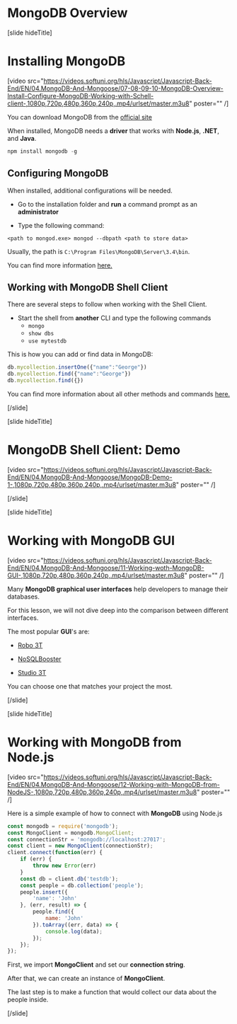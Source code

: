 # MongoDB Overview

[slide hideTitle]
# Installing MongoDB

[video src="https://videos.softuni.org/hls/Javascript/Javascript-Back-End/EN/04.MongoDB-And-Mongoose/07-08-09-10-MongoDB-Overview-Install-Configure-MongoDB-Working-with-Schell-client-,1080p,720p,480p,360p,240p,.mp4/urlset/master.m3u8" poster="" /]

You can download MongoDB from the [official site](https://www.mongodb.com/download-center)

When installed, MongoDB needs a **driver** that works with **Node.js**, **.NET**, and **Java**.

```js
npm install mongodb -g
```

## Configuring MongoDB

When installed, additional configurations will be needed.

- Go to the installation folder and **run** a command prompt as an **administrator**

- Type the following command:

`<path to mongod.exe> mongod --dbpath <path to store data>`

Usually, the path is `C:\Program Files\MongoDB\Server\3.4\bin`.

You can find more information [here.](https://docs.mongodb.com/manual/tutorial/)

## Working with MongoDB Shell Client

There are several steps to follow when working with the Shell Client.

- Start the shell from **another** CLI and type the following commands
  * `mongo`
  * `show dbs`
  * `use mytestdb`

This is how you can add or find data in MongoDB:

```js
db.mycollection.insertOne({"name":"George"})
db.mycollection.find({"name":"George"})
db.mycollection.find({})
```

You can find more information about all other methods and commands [here.](https://docs.mongodb.com/manual/reference/mongo-shell/)

[/slide]


[slide hideTitle]
# MongoDB Shell Client: Demo

[video src="https://videos.softuni.org/hls/Javascript/Javascript-Back-End/EN/04.MongoDB-And-Mongoose/MongoDB-Demo-1-,1080p,720p,480p,360p,240p,.mp4/urlset/master.m3u8" poster="" /]

[/slide]

[slide hideTitle]

# Working with MongoDB GUI

[video src="https://videos.softuni.org/hls/Javascript/Javascript-Back-End/EN/04.MongoDB-And-Mongoose/11-Working-woth-MongoDB-GUI-,1080p,720p,480p,360p,240p,.mp4/urlset/master.m3u8" poster="" /]

Many **MongoDB graphical user interfaces** help developers to manage their databases.

For this lesson, we will not dive deep into the comparison between different interfaces.

The most popular **GUI**'s are:

- [Robo 3T](https://robomongo.org/download)

- [NoSQLBooster](https://nosqlbooster.com)

- [Studio 3T](https://studio3t.com/download/)

You can choose one that matches your project the most.

[/slide]


[slide hideTitle]

# Working with MongoDB from Node.js

[video src="https://videos.softuni.org/hls/Javascript/Javascript-Back-End/EN/04.MongoDB-And-Mongoose/12-Working-with-MongoDB-from-NodeJS-,1080p,720p,480p,360p,240p,.mp4/urlset/master.m3u8" poster="" /]

Here is a simple example of how to connect with **MongoDB** using Node.js

``` js
const mongodb = require('mongodb');
const MongoClient = mongodb.MongoClient;
const connectionStr = 'mongodb://localhost:27017';
const client = new MongoClient(connectionStr);
client.connect(function(err) {
    if (err) {
        throw new Error(err)
    }
    const db = client.db('testdb');
    const people = db.collection('people');
    people.insert({
        'name': 'John'
    }, (err, result) => {
        people.find({
            name: 'John'
        }).toArray((err, data) => {
            console.log(data);
        });
    });
});
```

First, we import **MongoClient** and set our **connection string**. 

After that, we can create an instance of **MongoClient**.

The last step is to make a function that would collect our data about the people inside.

[/slide]

